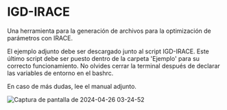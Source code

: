 # IGD-IRACE
Una herramienta para la generación de archivos para la optimización de parámetros con IRACE.

El ejemplo adjunto debe ser descargado junto al script IGD-IRACE. Este último script debe ser 
puesto dentro de la carpeta 'Ejemplo' para su correcto funcionamiento. No olvides cerrar la terminal
después de declarar las variables de entorno en el bashrc.

En caso de más dudas, lee el manual adjunto.

![Captura de pantalla de 2024-04-26 03-24-52](https://github.com/AaronLopez12/IGD-IRACE/assets/119780016/d1912f88-f071-417c-9e44-8c7bc369df09)
